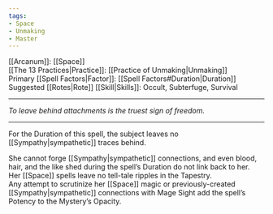 ```yaml
---
tags:
- Space
- Unmaking
- Master
---
```


[[Arcanum]]: [[Space]]\
[[The 13 Practices|Practice]]: [[Practice of Unmaking|Unmaking]]\
Primary [[Spell Factors|Factor]]: [[Spell Factors#Duration|Duration]]\
Suggested [[Rotes|Rote]] [[Skill|Skills]]: Occult, Subterfuge, Survival

---

_To leave behind attachments is the truest sign of freedom._

---

For the Duration of this spell, the subject leaves no [[Sympathy|sympathetic]] traces behind.

She cannot forge [[Sympathy|sympathetic]] connections, and even blood, hair, and the like shed during the spell’s Duration do not link back to her.\
Her [[Space]] spells leave no tell-tale ripples in the Tapestry.\
Any attempt to scrutinize her [[Space]] magic or previously-created [[Sympathy|sympathetic]] connections with Mage Sight add the spell’s Potency to the Mystery’s Opacity.